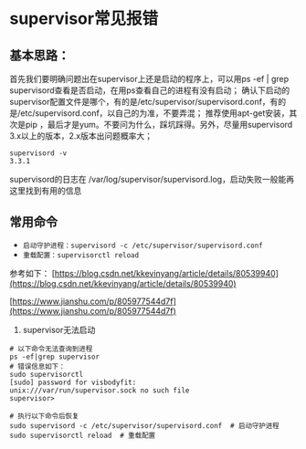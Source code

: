 # supervisor常见报错
## 基本思路：
首先我们要明确问题出在supervisor上还是启动的程序上，可以用ps -ef | grep supervisord查看是否启动，在用ps查看自己的进程有没有启动；
确认下启动的supervisor配置文件是哪个，有的是/etc/supervisor/supervisord.conf，有的是/etc/supervisord.conf，以自己的为准，不要弄混；
推荐使用apt-get安装，其次是pip ，最后才是yum。不要问为什么，踩坑踩得。另外，尽量用supervisord 3.x以上的版本，2.x版本出问题概率大；
```
supervisord -v
3.3.1
```
supervisord的日志在 /var/log/supervisor/supervisord.log，启动失败一般能再这里找到有用的信息

## 常用命令
-   `启动守护进程：supervisord -c /etc/supervisor/supervisord.conf`
-   `重载配置：supervisorctl reload`

参考如下：
[https://blog.csdn.net/kkevinyang/article/details/80539940](https://blog.csdn.net/kkevinyang/article/details/80539940)

[https://www.jianshu.com/p/805977544d7f](https://www.jianshu.com/p/805977544d7f)

1. supervisor无法启动
```
# 以下命令无法查询到进程
ps -ef|grep supervisor
# 错误信息如下：
sudo supervisorctl 
[sudo] password for visbodyfit: 
unix:///var/run/supervisor.sock no such file
supervisor>

# 执行以下命令后恢复
sudo supervisord -c /etc/supervisor/supervisord.conf  # 启动守护进程
sudo supervisorctl reload  # 重载配置
```



<!--stackedit_data:
eyJoaXN0b3J5IjpbMTE5MjIxMTY0NCwtNDEwODcyMzEyXX0=
-->